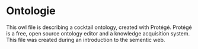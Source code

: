 # Ontologie
This owl file is describing a cocktail ontology, created with Protégé. Protégé is a free, open source ontology editor and a knowledge acquisition system. This file was created during an introduction to the sementic web.
